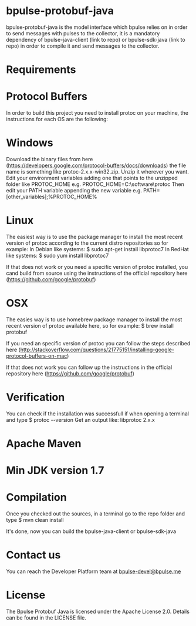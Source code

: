 # bpulse-protobuf-java

bpulse-protobuf-java is the model interface which bpulse relies on in order to send messages with pulses
to the collector, it is a mandatory dependency of bpulse-java-client (link to repo) or bpulse-sdk-java (link to repo)
in order to compile it and send messages to the collector.

# Requirements

# Protocol Buffers
In order to build this project you need to install protoc on your machine, the instructions
for each OS are the following:

# Windows
Download the binary files from here (https://developers.google.com/protocol-buffers/docs/downloads)
the file name is something like protoc-2.x.x-win32.zip.
Unzip it wherever you want.
Edit your environment variables adding one that points to the unzipped folder like PROTOC_HOME
e.g. PROTOC_HOME=C:\software\protoc
Then edit your PATH variable appending the new variable
e.g. PATH=[other_variables];%PROTOC_HOME%

# Linux
The easiest way is to use the package manager to install the most recent version of protoc according
to the current distro repositories so for example:
In Debian like systems:
$ sudo apt-get install libprotoc7
In RedHat like systems:
$ sudo yum install libprotoc7

If that does not work or you need a specific version of protoc installed, you cand build from source
using the instructions of the official repository here (https://github.com/google/protobuf)

# OSX
The easies way is to use homebrew package manager to install the most recent version of protoc
available here, so for example:
$ brew install protobuf

If you need an specific version of protoc you can follow the steps described here (http://stackoverflow.com/questions/21775151/installing-google-protocol-buffers-on-mac)

If that does not work you can follow up the instructions in the official repository here (https://github.com/google/protobuf)

# Verification
You can check if the installation was successfull if when opening a terminal and type
$ protoc --version
Get an output like:
libprotoc 2.x.x

# Apache Maven
# Min JDK version 1.7

# Compilation

Once you checked out the sources, in a terminal go to the repo folder and type
$ mvn clean install

It's done, now you can build the bpulse-java-client or bpulse-sdk-java

# Contact us

You can reach the Developer Platform team at bpulse-devel@bpulse.me

# License

The Bpulse Protobuf Java is licensed under the Apache License 2.0. Details can be found in the LICENSE file.
